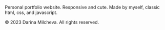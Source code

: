 Personal portfolio website. Responsive and cute. Made by myself, classic html, css, and javascript. 


© 2023 Darina Milcheva. All rights reserved.
